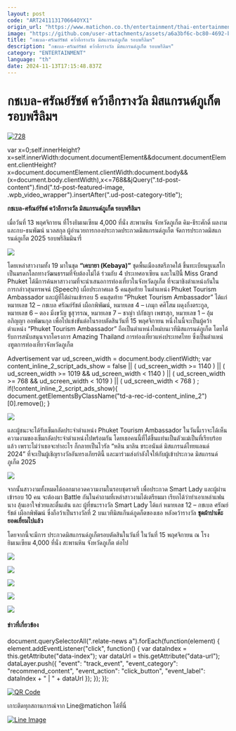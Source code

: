```yaml
---
layout: post
code: "ART241113170664OYX1"
origin_url: "https://www.matichon.co.th/entertainment/thai-entertainment/news_4897544"
image: "https://github.com/user-attachments/assets/a6a3bf6c-bc80-4692-b0b7-abbdfda4fa96"
title: "กชเบล-ศรัณย์รัชต์ คว้าอีกรางวัล มิสแกรนด์ภูเก็ต รอบพรีลิมฯ"
description: "กชเบล-ศรัณย์รัชต์ คว้าอีกรางวัล มิสแกรนด์ภูเก็ต รอบพรีลิมฯ"
category: "ENTERTAINMENT"
language: "th"
date: 2024-11-13T17:15:48.837Z
---
```


# กชเบล-ศรัณย์รัชต์ คว้าอีกรางวัล มิสแกรนด์ภูเก็ต รอบพรีลิมฯ

[![](https://www.matichon.co.th/wp-content/uploads/2024/11/728-163.jpg "728")](https://www.matichon.co.th/wp-content/uploads/2024/11/728-163.jpg)

var x=0;self.innerHeight?x=self.innerWidth:document.documentElement&&document.documentElement.clientHeight?x=document.documentElement.clientWidth:document.body&&(x=document.body.clientWidth),x<=768&&jQuery(".td-post-content").find(".td-post-featured-image, .wpb\_video\_wrapper").insertAfter(".ud-post-category-title");

**กชเบล-ศรัณย์รัชต์ คว้าอีกรางวัล มิสแกรนด์ภูเก็ต รอบพรีลิมฯ**

เมื่อวันที่ 13 พฤศจิกายน ที่โรงยิมเนเซียม 4,000 ที่นั่ง สะพานหิน จังหวัดภูเก็ต คิม-ธีระศักดิ์ ผลงาม และกบ-ธนพัฒน์ นวลสกุล ผู้อำนวยการกองประกวดประกวดมิสแกรนด์ภูเก็ต จัดการประกวดมิสแกรนด์ภูเก็ต 2025 รอบพรีลิมมินารี่

![](https://www.matichon.co.th/wp-content/uploads/2024/11/253246_0-683x1024.jpg)

โดยเหล่าสาวงามทั้ง 19 มาในชุด **“เคบายา (Kebaya)”** ชุดพื้นเมืองสตรีภาคใต้ ขึ้นทะเบียนยูเนสโกเป็นมรดกโลกทางวัฒนธรรมที่จับต้องไม่ได้ ร่วมกับ 4 ประเทศอาเซียน และในปีนี้ Miss Grand Phuket ได้มีการค้นหาสาวงามที่จะนำเสนอการท่องเที่ยวในจังหวัดภูเก็ต ที่จะมาชิงตำแหน่งกันใน การกล่าวสุนทรพจน์ (Speech) เผื่อประกาศผล 5 คนสุดท้าย ในตำแหน่ง Phuket Tourism Ambassador และผู้ที่ได้ผ่านเข้ารอบ 5 คนสุดท้าย “Phuket Tourism Ambassador” ได้แก่ หมายเลข 12 – กชเบล ศรัณย์รัชต์ เผือกพิพัฒน์, หมายเลข 4 – เภมุก ศศิโสม ผดุงกิ่งตระกูล, หมายเลข 6 – ตอง มิ่งขวัญ ชูสุวรรณ, หมายเลข 7 – ชาญ่า ปภัชญา เพชรสุก, หมายเลข 1 – อุ้ม อภิญญา ออพัฒนกุล เพื่อไปแข่งขันต่อในรอบตัดสินวันที่ 15 พฤศจิกายน หนึ่งในนี้จะเป็นผู้คว้าตำแหน่ง “Phuket Tourism Ambassador” ถือเป็นตำแหน่งใหม่บนเวทีมิสแกรนด์ภูเก็ต โดยได้รับการสนับสนุนจากโครงการ Amazing Thailand การท่องเที่ยวแห่งประเทศไทย ซึ่งเป็นตำแหน่งฑูตการท่องเที่ยวจังหวัดภูเก็ต

Advertisement var ud\_screen\_width = document.body.clientWidth; var content\_inline\_2\_script\_ads\_show = false || ( ud\_screen\_width >= 1140 ) || ( ud\_screen\_width >= 1019 && ud\_screen\_width < 1140 ) || ( ud\_screen\_width >= 768 && ud\_screen\_width < 1019 ) || ( ud\_screen\_width < 768 ) ; if(!content\_inline\_2\_script\_ads\_show){ document.getElementsByClassName("td-a-rec-id-content\_inline\_2")\[0\].remove(); }

![](https://www.matichon.co.th/wp-content/uploads/2024/11/253247_0-1024x683.jpg)

และผู้ชนะจะได้รับเข็มกลัดประจำตำแหน่ง Phuket Tourism Ambassador ในวันนี้เราจะได้เห็นความงามของเข็มกลัดประจำตำแหน่งไปพร้อมกัน โดยเธอคนนี้ที่ได้ขึ้นแท่นเป็นตัวแม่เป็นที่เรียบร้อยแล้ว เพราะไม่ว่าเธอจะทำอะไร ก็กลายเป็นไวรัล “หลิน มาลิน ชระอนันต์ มิสแกรนด์ไทยแลนด์ 2024” ที่จะเป็นผู้เชิญรางวัลอันทรงเกียรตินี้ และมาร่วมส่งกำลังใจให้กับผู้เข้าประกวด มิสแกรนด์ภูเก็ต 2025

![](https://www.matichon.co.th/wp-content/uploads/2024/11/253248_0-683x1024.jpg)

จากนั้นสาวงามทั้งหมดได้ออกมาอวดความงามในรอบชุดราตรี เพื่อประกวด Smart Lady และผู้ผ่านเข้ารอบ 10 คน จะต้องมา Battle กันในคำถามที่เหล่าสาวงามได้เตรียมมา เรียกได้ว่าทำเอาเหล่าแฟนนาง ลุ้นเอาใจช่วยและตื่นเต้น และ ผู้ที่ชนะรางวัล Smart Lady ได้แก่ หมายเลข 12 – กชเบล ศรัณย์รัชต์ เผือกพิพัฒน์ ซึ่งถือว้าเป็นรางวัลที่ 2 บนเวทีมิสแกีนด์ภูดก็ตของเธอ หลังคว้ารางวัล **ชุดผ้าปาเต๊ะยอดเยี่ยมไปแล้ว**

โดยจากนี้จะมีการ ประกวดมิสแกรนด์ภูเก็ตรอบตัดสินในวันที่ ในวันที่ 15 พฤศจิกายน ณ โรงยิมเนเซียม 4,000 ที่นั่ง สะพานหิน จังหวัดภูเก็ต ต่อไป

![](https://www.matichon.co.th/wp-content/uploads/2024/11/253249_0-683x1024.jpg)

![](https://www.matichon.co.th/wp-content/uploads/2024/11/253250_0-683x1024.jpg)

![](https://www.matichon.co.th/wp-content/uploads/2024/11/253251_0-683x1024.jpg)

![](https://www.matichon.co.th/wp-content/uploads/2024/11/253252_0-683x1024.jpg)

![](https://www.matichon.co.th/wp-content/uploads/2024/11/253253_0-683x1024.jpg)

#### ข่าวที่เกี่ยวข้อง

document.querySelectorAll(".relate-news a").forEach(function(element) { element.addEventListener("click", function() { var dataIndex = this.getAttribute("data-index"); var dataUrl = this.getAttribute("data-url"); dataLayer.push({ "event": "track\_event", "event\_category": "recommend\_content", "event\_action": "click\_button", "event\_label": dataIndex + " | " + dataUrl }); }); });

[![QR Code](https://www.matichon.co.th/wp-content/uploads/2023/07/wob1371z.jpg)](https://lin.ee/ht0nDxX)

เกาะติดทุกสถานการณ์จาก Line@matichon ได้ที่นี่

[![Line Image](https://www.matichon.co.th/wp-content/uploads/2023/07/th.png)](https://lin.ee/ht0nDxX)